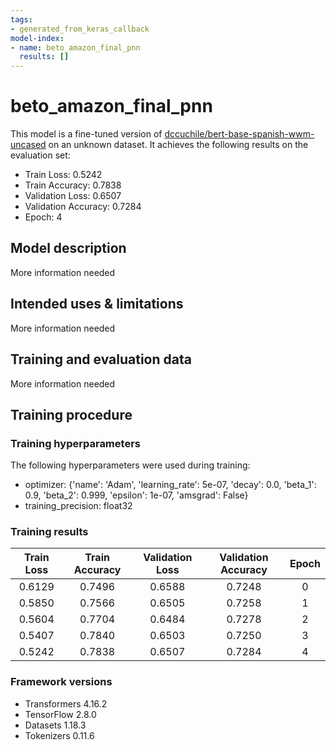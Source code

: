 ```yaml
---
tags:
- generated_from_keras_callback
model-index:
- name: beto_amazon_final_pnn
  results: []
---
```


<!-- This model card has been generated automatically according to the information Keras had access to. You should
probably proofread and complete it, then remove this comment. -->

# beto_amazon_final_pnn

This model is a fine-tuned version of [dccuchile/bert-base-spanish-wwm-uncased](https://huggingface.co/dccuchile/bert-base-spanish-wwm-uncased) on an unknown dataset.
It achieves the following results on the evaluation set:
- Train Loss: 0.5242
- Train Accuracy: 0.7838
- Validation Loss: 0.6507
- Validation Accuracy: 0.7284
- Epoch: 4

## Model description

More information needed

## Intended uses & limitations

More information needed

## Training and evaluation data

More information needed

## Training procedure

### Training hyperparameters

The following hyperparameters were used during training:
- optimizer: {'name': 'Adam', 'learning_rate': 5e-07, 'decay': 0.0, 'beta_1': 0.9, 'beta_2': 0.999, 'epsilon': 1e-07, 'amsgrad': False}
- training_precision: float32

### Training results

| Train Loss | Train Accuracy | Validation Loss | Validation Accuracy | Epoch |
|:----------:|:--------------:|:---------------:|:-------------------:|:-----:|
| 0.6129     | 0.7496         | 0.6588          | 0.7248              | 0     |
| 0.5850     | 0.7566         | 0.6505          | 0.7258              | 1     |
| 0.5604     | 0.7704         | 0.6484          | 0.7278              | 2     |
| 0.5407     | 0.7840         | 0.6503          | 0.7250              | 3     |
| 0.5242     | 0.7838         | 0.6507          | 0.7284              | 4     |


### Framework versions

- Transformers 4.16.2
- TensorFlow 2.8.0
- Datasets 1.18.3
- Tokenizers 0.11.6
